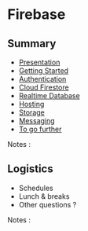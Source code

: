 # Firebase

<!-- .slide: class="page-title" -->

<!-- FIXME: by @ldez, see the issue # 62 in Github -->
<style>
  .toc {
    font-size: 1.30rem !important;
  }
</style>



## Summary

<!-- .slide: id = "master-toc" class="toc" -->

- [Presentation](#/1)
- [Getting Started](#/2)
- [Authentication](#/3)
- [Cloud Firestore](#/4)
- [Realtime Database](#/5)
- [Hosting](#/6)
- [Storage](#/7)
- [Messaging](#/8)
- [To go further](#/9)

Notes :



## Logistics

- Schedules
- Lunch & breaks
- Other questions ?

Notes :
